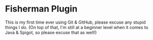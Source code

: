 # Fisherman Plugin

This is my first time ever using Git & GitHub, please excuse any stupid things I do.
(On top of that, I'm still at a beginner level when it comes to Java & Spigot, so please excuse that as well!)

